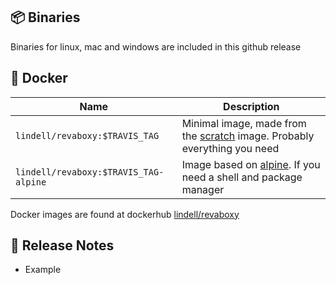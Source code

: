 📦 Binaries
----
Binaries for linux, mac and windows are included in this github release

🐳 Docker
----
| Name                 | Description                                                                                                  |
| -------------------- | ------------------------------------------------------------------------------------------------------------ |
| `lindell/revaboxy:$TRAVIS_TAG`        | Minimal image, made from the [scratch](https://hub.docker.com/_/scratch) image. Probably everything you need |
| `lindell/revaboxy:$TRAVIS_TAG-alpine` | Image based on [alpine](https://hub.docker.com/_/alpine). If you need a shell and package manager            |

Docker images are found at dockerhub [lindell/revaboxy](https://hub.docker.com/r/lindell/revaboxy)

📡 Release Notes
----
* Example
